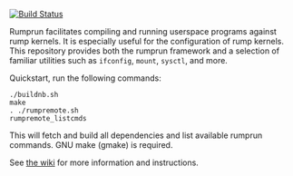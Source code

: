 [![Build Status](https://travis-ci.org/rumpkernel/rumprun.png?branch=master)](https://travis-ci.org/rumpkernel/rumprun)

Rumprun facilitates compiling and running userspace programs against rump
kernels.  It is especially useful for the configuration of rump kernels.
This repository provides both the rumprun framework and a selection of
familiar utilities such as `ifconfig`, `mount`, `sysctl`, and more.

Quickstart, run the following commands:

````
./buildnb.sh
make
. ./rumpremote.sh
rumpremote_listcmds
````

This will fetch and build all dependencies and list available rumprun
commands. GNU make (gmake) is required.

See [the wiki](http://wiki.rumpkernel.org/Repo:-rumprun) for more
information and instructions.
